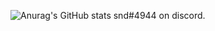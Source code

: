 ![Anurag's GitHub stats](https://github-readme-stats.vercel.app/api?username=SilentWasHere&show_icons=true&theme=dracula)
snd#4944 on discord.
